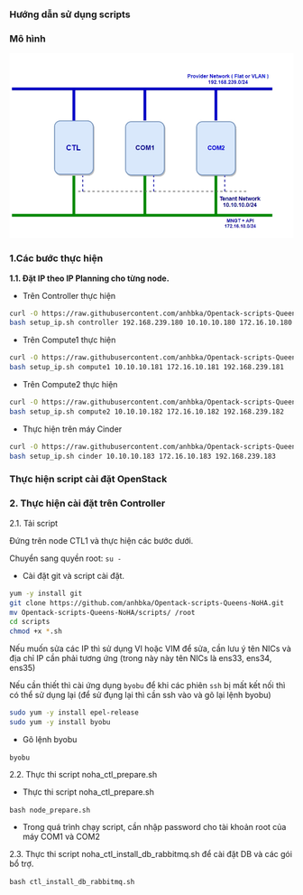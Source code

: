 ### Hướng dẫn sử dụng scripts

### Mô hình 

<img src="/img/1.jpg">

### 1.Các bước thực hiện

**1.1. Đặt IP theo IP Planning cho từng node.**

* Trên Controller thực hiện

``` sh
curl -O https://raw.githubusercontent.com/anhbka/Opentack-scripts-Queens-NoHA/master/scripts/setup_ip.sh
bash setup_ip.sh controller 192.168.239.180 10.10.10.180 172.16.10.180
```


* Trên Compute1 thực hiện

``` sh
curl -O https://raw.githubusercontent.com/anhbka/Opentack-scripts-Queens-NoHA/master/scripts/setup_ip.sh
bash setup_ip.sh compute1 10.10.10.181 172.16.10.181 192.168.239.181
```
* Trên Compute2 thực hiện

``` sh
curl -O https://raw.githubusercontent.com/anhbka/Opentack-scripts-Queens-NoHA/master/scripts/setup_ip.sh
bash setup_ip.sh compute2 10.10.10.182 172.16.10.182 192.168.239.182
```

* Thực hiện trên máy Cinder

``` sh
curl -O https://raw.githubusercontent.com/anhbka/Opentack-scripts-Queens-NoHA/master/scripts/setup_ip.sh
bash setup_ip.sh cinder 10.10.10.183 172.16.10.183 192.168.239.183
```

### Thực hiện script cài đặt OpenStack

### 2. Thực hiện cài đặt trên Controller

2.1. Tải script

Đứng trên node CTL1 và thực hiện các bước dưới.

Chuyển sang quyền root: 
`su -`

* Cài đặt git và script cài đặt.

``` sh
yum -y install git
git clone https://github.com/anhbka/Opentack-scripts-Queens-NoHA.git
mv Opentack-scripts-Queens-NoHA/scripts/ /root
cd scripts
chmod +x *.sh
```
Nếu muốn sửa các IP thì sử dụng VI hoặc VIM để sửa, cần lưu ý tên NICs và địa chỉ IP cần phải tương ứng (trong này này tên NICs là ens33, ens34, ens35)

Nếu cần thiết thì cài ứng dụng `byobu` để khi các phiên `ssh` bị mất kết nối thì có thể sử dụng lại (để sử đụng lại thì cần ssh vào và gõ lại lệnh byobu)

``` sh
sudo yum -y install epel-release
sudo yum -y install byobu
```
* Gõ lệnh byobu

`byobu`

2.2. Thực thi script noha_ctl_prepare.sh

* Thực thi script noha_ctl_prepare.sh

`bash node_prepare.sh`

* Trong quá trình chạy script, cần nhập password cho tài khoản root của máy COM1 và COM2

2.3. Thực thi script noha_ctl_install_db_rabbitmq.sh để cài đặt DB và các gói bổ trợ.

`bash ctl_install_db_rabbitmq.sh`
























